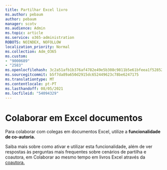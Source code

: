 ```yaml
---
title: Partilhar Excel livro
ms.author: pebaum
author: pebaum
manager: scotv
ms.audience: Admin
ms.topic: article
ms.service: o365-administration
ROBOTS: NOINDEX, NOFOLLOW
localization_priority: Normal
ms.collection: Adm_O365
ms.custom:
- "9000689"
- "2583"
ms.openlocfilehash: 3c2a51afb1b376af4782e49e5b308c9811b5e61bfeea1f52852a79178e818968
ms.sourcegitcommit: b5f7da89a650d2915dc652449623c78be6247175
ms.translationtype: MT
ms.contentlocale: pt-PT
ms.lasthandoff: 08/05/2021
ms.locfileid: "54094329"
---
```

# <a name="collaborate-on-excel-documents"></a>Colaborar em Excel documentos

Para colaborar com colegas em documentos Excel, utilize a **funcionalidade de co-autoria.** 

Saiba mais sobre como ativar e utilizar esta funcionalidade, além de ver respostas às perguntas mais frequentes sobre cenários de partilha e coautora, em Colaborar ao mesmo tempo em livros Excel através da [coautora.](https://support.office.com/article/7152aa8b-b791-414c-a3bb-3024e46fb104)
